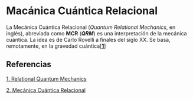 # Macánica Cuántica Relacional
La Mecánica Cuántica Relacional (*Quantum Relational Mechanics*, en inglés), abreviada como **MCR** (***QRM***) es una interpretación de la mecánica cuántica. 
La idea es de  Carlo Rovelli a finales del siglo XX. Se basa, remotamente, en la gravedad cuántica[\[**1**\]][r1]



##  Referencias
[r1]: https://plato.stanford.edu/archives/win2019/entries/qm-relational "By Laudisa, Federico; Rovelli, Carlo at The Stanford Encyclopedia of Philosophy (Winter 2019 Edition), Edward N. Zalta (ed.)"
[1. Relational Quantum Mechanics][r1]


[r2]: https://es.wikipedia.org/wiki/Mec%C3%A1nica_cu%C3%A1ntica_relacional "La wikipedia en Español"
[2. Mecánica Cuántica Relacional][r2]
